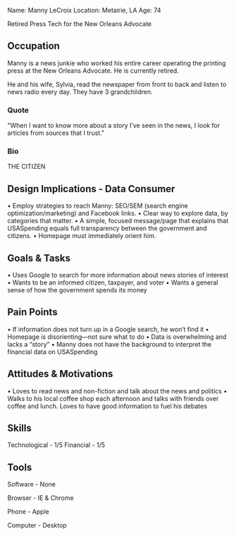 Name: Manny LeCroix
Location: Metairie, LA
Age: 74

Retired Press Tech for the New Orleans Advocate

## Occupation
Manny is a news junkie who worked his entire career operating the printing press at the New Orleans Advocate.  He is currently retired. 

He and his wife, Sylvia, read the newspaper from front to back and listen to news radio every day. They have 3 grandchildren.

### Quote
"When I want to know more about a story I’ve seen in the news, I look for articles from sources that I trust."

### Bio
THE CITIZEN

## Design Implications - Data Consumer
•   Employ strategies to reach Manny: SEO/SEM (search 
engine optimization/marketing) and Facebook links.
•   Clear way to explore data, by categories that matter.
•   A simple, focused message/page that explains that USASpending equals full transparency between the government and citizens. 
•   Homepage must immediately orient him. 

## Goals & Tasks
•   Uses Google to search for more information about news stories of interest 
•   Wants to be an informed citizen, taxpayer, and voter
•   Wants a general sense of how the government spends its money

## Pain Points
•   If information does not turn up in a Google 
search, he won’t find it
•   Homepage is disorienting—not sure what to do
•   Data is overwhelming and lacks a “story”
•   Manny does not have the background to interpret the financial data on USASpending    

## Attitudes & Motivations
•   Loves to read news and non-fiction and talk about the news and politics
•   Walks to his local coffee shop each afternoon and talks with friends over coffee and lunch.  Loves to have good information to fuel his debates

## Skills
Technological - 1/5
Financial - 1/5

## Tools

Software - None

Browser - IE & Chrome

Phone - Apple

Computer - Desktop
